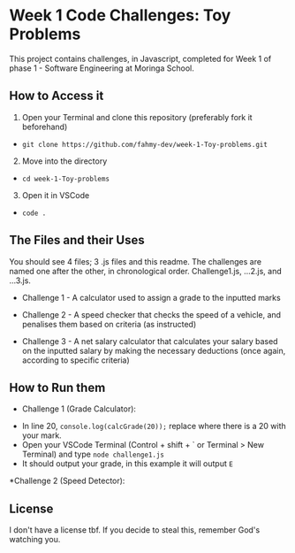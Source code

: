 # Week 1 Code Challenges: Toy Problems
This project contains challenges, in Javascript, completed for Week 1 of phase 1 - Software Engineering at Moringa School.

## How to Access it
1. Open your Terminal and clone this repository (preferably fork it beforehand)
- `git clone https://github.com/fahmy-dev/week-1-Toy-problems.git`

2. Move into the directory
- `cd week-1-Toy-problems`

3. Open it in VSCode
- `code .`

## The Files and their Uses
You should see 4 files; 3 .js files and this readme. The challenges are named one after the other, in chronological order. Challenge1.js, ...2.js, and ...3.js.
  
- Challenge 1 - A calculator used to assign a grade to the inputted marks  

- Challenge 2 - A speed checker that checks the speed of a vehicle, and penalises them based on criteria (as instructed)  

- Challenge 3 - A net salary calculator that calculates your salary based on the inputted salary by making the necessary deductions (once again, according to specific criteria)

## How to Run them
* Challenge 1 (Grade Calculator):

 - In line 20, `console.log(calcGrade(20));` replace where there is a 20 with your mark.  
 - Open your VSCode Terminal (Control + shift + \` or Terminal > New Terminal) and type `node challenge1.js`
 - It should output your grade, in this example it will output `E`

 *Challenge 2 (Speed Detector):


## License
I don't have a license tbf. If you decide to steal this, remember God's watching you.
